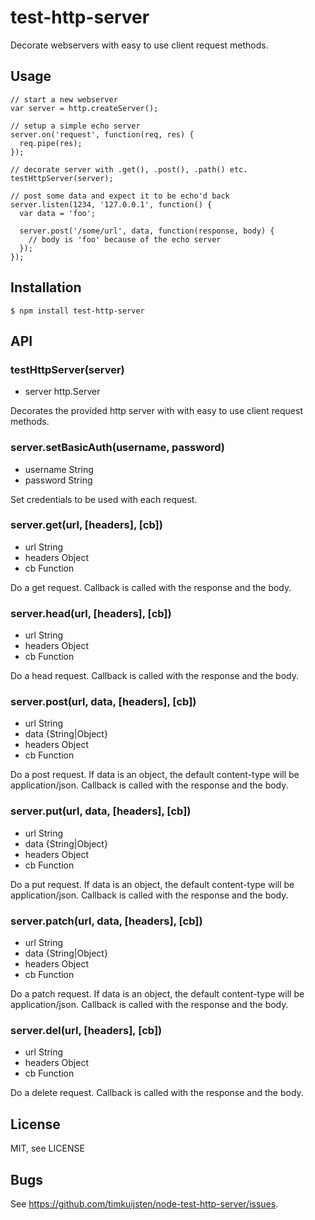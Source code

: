 # test-http-server

Decorate webservers with easy to use client request methods.

## Usage

    // start a new webserver
    var server = http.createServer();

    // setup a simple echo server
    server.on('request', function(req, res) {
      req.pipe(res);
    });

    // decorate server with .get(), .post(), .path() etc.
    testHttpServer(server);

    // post some data and expect it to be echo'd back
    server.listen(1234, '127.0.0.1', function() {
      var data = 'foo';

      server.post('/some/url', data, function(response, body) {
        // body is 'foo' because of the echo server
      });
    });

## Installation

    $ npm install test-http-server

## API

### testHttpServer(server)
* server http.Server

Decorates the provided http server with with easy to use client request methods.

### server.setBasicAuth(username, password)
* username String
* password String

Set credentials to be used with each request.

### server.get(url, [headers], [cb])
* url String
* headers Object
* cb Function

Do a get request. Callback is called with the response and the body.

### server.head(url, [headers], [cb])
* url String
* headers Object
* cb Function

Do a head request. Callback is called with the response and the body.

### server.post(url, data, [headers], [cb])
* url String
* data {String|Object}
* headers Object
* cb Function

Do a post request. If data is an object, the default content-type will be application/json. Callback is called with the response and the body.

### server.put(url, data, [headers], [cb])
* url String
* data {String|Object}
* headers Object
* cb Function

Do a put request. If data is an object, the default content-type will be application/json. Callback is called with the response and the body.

### server.patch(url, data, [headers], [cb])
* url String
* data {String|Object}
* headers Object
* cb Function

Do a patch request. If data is an object, the default content-type will be application/json. Callback is called with the response and the body.

### server.del(url, [headers], [cb])
* url String
* headers Object
* cb Function

Do a delete request. Callback is called with the response and the body.

## License

MIT, see LICENSE

## Bugs

See <https://github.com/timkuijsten/node-test-http-server/issues>.
